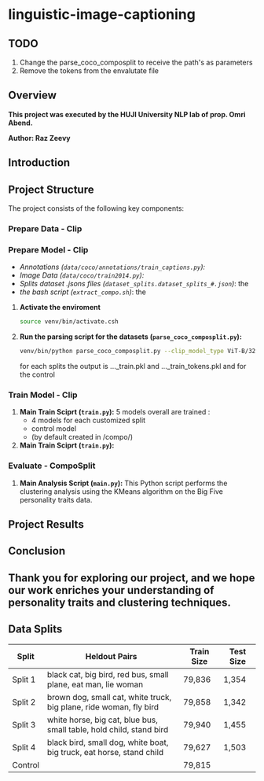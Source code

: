 # linguistic-image-captioning

## TODO
1. Change the parse_coco_composplit to receive the path's as parameters
2. Remove the tokens from the envalutate file
   
## Overview

**This project was executed by the HUJI University NLP lab of prop. Omri Abend.**

**Author: Raz Zeevy**

## Introduction


## Project Structure

The project consists of the following key components:
### Prepare Data - Clip



### Prepare Model - Clip
- *Annotations (`data/coco/annotations/train_captions.py`):*
- *Image Data (`data/coco/train2014.py`):*
- *Splits dataset .jsons files (`dataset_splits.dataset_splits_#.json`)*: the
- *the bash script (`extract_compo.sh`)*: the
1. **Activate the enviroment**
   ```bash
   source venv/bin/activate.csh
   ```
2. **Run the parsing script for the datasets (`parse_coco_composplit.py`):**
   ```bash
   venv/bin/python parse_coco_composplit.py --clip_model_type ViT-B/32
   ```
    for each splits the output is ..._train.pkl and ..._train_tokens.pkl and for the control
   
### Train Model - Clip

1. **Main Train Sciprt (`train.py`):** 5 models overall are trained :
   - 4 models for each customized split
   - control model
   - (by default created in /compo/)
2. **Main Train Sciprt (`train.py`):** 


### Evaluate - CompoSplit

1. **Main Analysis Script (`main.py`):** This Python script performs the clustering analysis using the KMeans algorithm on the Big Five personality traits data.


## Project Results


## Conclusion

Thank you for exploring our project, and we hope our work enriches your understanding of personality traits and clustering techniques.
---

## Data Splits

| Split   | Heldout Pairs                                | Train Size | Test Size |
|---------|----------------------------------------------|------------|-----------|
| Split 1 | black cat, big bird, red bus, small plane, eat man, lie woman | 79,836     | 1,354     |
| Split 2 | brown dog, small cat, white truck, big plane, ride woman, fly bird | 79,858     | 1,342     |
| Split 3 | white horse, big cat, blue bus, small table, hold child, stand bird | 79,940     | 1,455     |
| Split 4 | black bird, small dog, white boat, big truck, eat horse, stand child | 79,627     | 1,503     |
| Control |  | 79,815   |      |

